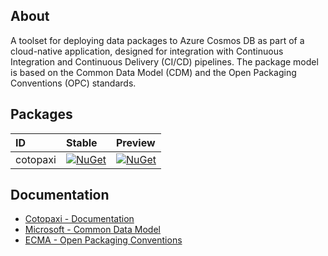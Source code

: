 ## About

A toolset for deploying data packages to Azure Cosmos DB as part of a cloud-native application, designed for integration with Continuous Integration and Continuous Delivery (CI/CD) pipelines. The package model is based on the Common Data Model (CDM) and the Open Packaging Conventions (OPC) standards.

## Packages

|ID|Stable|Preview|
|:-|:-|:-|
|cotopaxi|[![NuGet](https://img.shields.io/nuget/v/cotopaxi?style=flat-square)](https://nuget.org/packages/cotopaxi)|[![NuGet](https://img.shields.io/nuget/vpre/cotopaxi?style=flat-square)](https://nuget.org/packages/cotopaxi)|

## Documentation

- [Cotopaxi - Documentation](https://alexanderkozlenko.github.io/cotopaxi)
- [Microsoft - Common Data Model](https://learn.microsoft.com/en-us/common-data-model)
- [ECMA - Open Packaging Conventions](https://ecma-international.org/publications-and-standards/standards/ecma-376)
